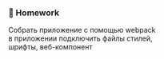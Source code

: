 ### :briefcase: Homework

Собрать приложение с помощью webpack<br/>
в приложении подключить файлы стилей,<br/>
шрифты, веб-компонент